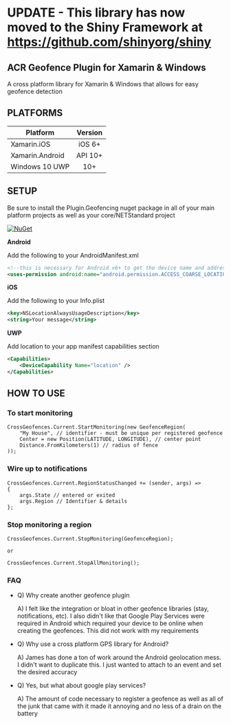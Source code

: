 # UPDATE - This library has now moved to the Shiny Framework at https://github.com/shinyorg/shiny


## ACR Geofence Plugin for Xamarin & Windows

A cross platform library for Xamarin & Windows that allows for easy geofence detection

## PLATFORMS

|Platform|Version|
| ------------------- |:------------------: |
|Xamarin.iOS|iOS 6+|
|Xamarin.Android|API 10+|
|Windows 10 UWP|10+|

## SETUP

Be sure to install the Plugin.Geofencing nuget package in all of your main platform projects as well as your core/NETStandard project

[![NuGet](https://img.shields.io/nuget/v/Plugin.Geofencing.svg?maxAge=2592000)](https://www.nuget.org/packages/Plugin.Geofencing/)

**Android**

Add the following to your AndroidManifest.xml

```xml
<!--this is necessary for Android v6+ to get the device name and address-->
<uses-permission android:name="android.permission.ACCESS_COARSE_LOCATION" />
```

**iOS**

Add the following to your Info.plist

```xml
<key>NSLocationAlwaysUsageDescription</key>
<string>Your message</string>
```

**UWP**

Add location to your app manifest capabilities section

```xml
<Capabilities>
    <DeviceCapability Name="location" />
</Capabilities>
```

## HOW TO USE

### To start monitoring

    CrossGeofences.Current.StartMonitoring(new GeofenceRegion( 
        "My House", // identifier - must be unique per registered geofence
        Center = new Position(LATITUDE, LONGITUDE), // center point    
        Distance.FromKilometers(1) // radius of fence
    ));

### Wire up to notifications

    CrossGeofences.Current.RegionStatusChanged += (sender, args) => 
    {
        args.State // entered or exited
        args.Region // Identifier & details
    };

### Stop monitoring a region
    
    CrossGeofences.Current.StopMonitoring(GeofenceRegion);

    or

    CrossGeofences.Current.StopAllMonitoring();


### FAQ

* Q) Why create another geofence plugin

  A) I felt like the integration or bloat in other geofence libraries (stay, notifications, etc). I also didn't like that Google Play Services were required in Android which required your device to be online when creating the geofences.  This did not work with my requirements

* Q) Why use a cross platform GPS library for Android?
  
  A) James has done a ton of work around the Android geolocation mess.  I didn't want to duplicate this.  I just wanted to attach to an event and set the desired accuracy

* Q) Yes, but what about google play services?

  A) The amount of code necessary to register a geofence as well as all of the junk that came with it made it annoying and no less of a drain on the battery


